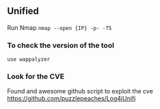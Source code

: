 ## Unified
Run Nmap
``` nmap --open {IP} -p- -T5 ```
### To check the version of the tool 
``` use wappalyzer ```
### Look for the CVE   
Found and awesome github script to exploit the cve https://github.com/puzzlepeaches/Log4jUnifi
